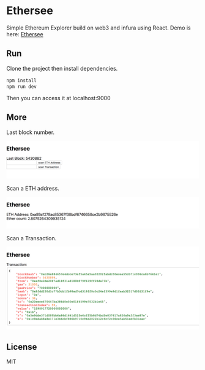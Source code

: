 # Ethersee

Simple Ethereum Explorer build on web3 and infura using React. Demo is here: <a href="https://ethersee.wanglei.io/" target="_blank">Ethersee</a>

## Run
Clone the project then install dependencies.
``` shell
npm install
npm run dev
```
Then you can access it at localhost:9000
## More
Last block number.
<p align="center"><img src="./ethersee1.jpeg" width="848px"></p>
Scan a ETH address.
<p align="center"><img src="./ethersee2.jpeg" width="848px"></p>
Scan a Transaction.
<p align="center"><img src="./ethersee3.jpeg" width="848px"></p>

## License
MIT
